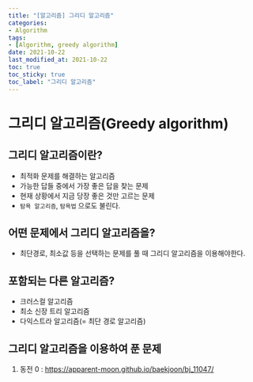 ```yaml
---
title: "[알고리즘] 그리디 알고리즘"
categories:
- Algorithm
tags: 
- [Algorithm, greedy algorithm]
date: 2021-10-22
last_modified_at: 2021-10-22
toc: true
toc_sticky: true
toc_label: "그리디 알고리즘"
---
```


# 그리디 알고리즘(Greedy algorithm)

## 그리디 알고리즘이란?

- 최적화 문제를 해결하는 알고리즘
- 가능한 답들 중에서 가장 좋은 답을 찾는 문제
- 현재 상황에서 지금 당장 좋은 것만 고르는 문제
- `탐욕 알고리즘`, `탐욕법` 으로도 불린다.

## 어떤 문제에서 그리디 알고리즘을?

- 최단경로, 최소값 등을 선택하는 문제를 풀 때 그리디 알고리즘을 이용해야한다.

## 포함되는 다른 알고리즘?

- 크러스컬 알고리즘
- 최소 신장 트리 알고리즘
- 다익스트라 알고리즘(= 최단 경로 알고리즘)

## 그리디 알고리즘을 이용하여 푼 문제

1. 동전 0 : https://apparent-moon.github.io/baekjoon/bj_11047/



